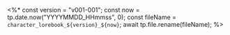 <%*
const version = "v001-001";
const now = tp.date.now("YYYYMMDD_HHmmss", 0);
const fileName = `character_lorebook_${version}_${now}`;
await tp.file.rename(fileName);
%>